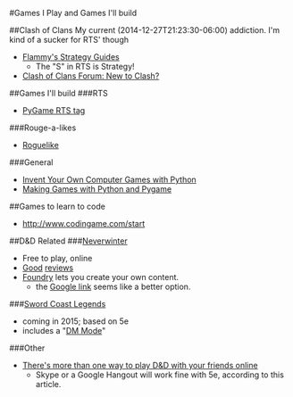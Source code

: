#Games I Play and Games I'll build

##Clash of Clans
My current (2014-12-27T21:23:30-06:00) addiction. I'm kind of a sucker for RTS' though

-  [Flammy's Strategy Guides](http://clashofclans.wikia.com/wiki/Flammy%27s_Strategy_Guides)
    +  The "S" in RTS is Strategy!
-  [Clash of Clans Forum: New to Clash?](http://forum.supercell.net/forumdisplay.php/54-New-to-Clash)

##Games I'll build
###RTS
-  [PyGame RTS tag](http://www.pygame.org/tags/rts)

###Rouge-a-likes
-  [Roguelike](http://en.wikipedia.org/wiki/Roguelike)

###General
-  [Invent Your Own Computer Games with Python](https://inventwithpython.com/chapters/)
-  [Making Games with Python and Pygame](https://inventwithpython.com/pygame/index.html)

##Games to learn to code
-  http://www.codingame.com/start

##D&D Related
###[Neverwinter](http://www.arcgames.com/en/games/neverwinter)
-  Free to play, online
-  [Good](http://www.polygon.com/2013/7/16/4529768/neverwinter-review-new-dawn) [reviews](http://www.polygon.com/game/neverwinter/3188)
-  [Foundry](http://www.arcgames.com/en/games/neverwinter/news/tag/foundry-spotlight) lets you create your own content.
    +  the [Google link](https://www.google.com/webhp?sourceid=chrome-instant&ion=1&espv=2&ie=UTF-8#q=neverwinter%20foundry) seems like a better option.

###[Sword Coast Legends](https://swordcoast.com/)
-  coming in 2015; based on 5e
-  includes a "[DM Mode](https://dnd.wizards.com/products/digital-games/pc/sword-coast-legends)"

###Other
- [There's more than one way to play D&D with your friends online](http://www.polygon.com/2015/4/23/8482451/cheap-free-dungeons-and-dragons-online-tabletop-pen-and-paper)
    + Skype or a Google Hangout will work fine with 5e, according to this article.
